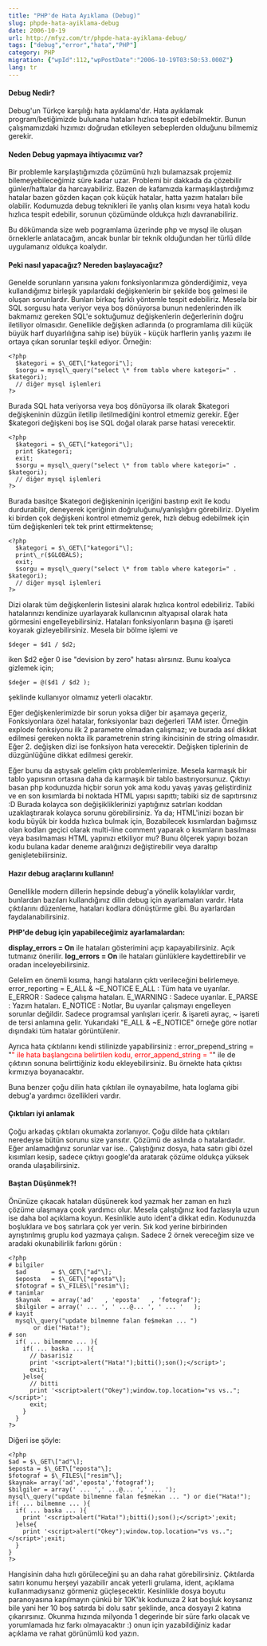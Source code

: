 ```yaml
---
title: "PHP'de Hata Ayıklama (Debug)"
slug: phpde-hata-ayiklama-debug
date: 2006-10-19
url: http://mfyz.com/tr/phpde-hata-ayiklama-debug/
tags: ["debug","error","hata","PHP"]
category: PHP
migration: {"wpId":112,"wpPostDate":"2006-10-19T03:50:53.000Z"}
lang: tr
---
```


#### Debug Nedir?

Debug'un Türkçe karşılığı hata ayıklama'dır. Hata ayıklamak program/betiğimizde bulunana hataları hızlıca tespit edebilmektir. Bunun çalışmamızdaki hızımızı doğrudan etkileyen sebeplerden olduğunu bilmemiz gerekir.

#### Neden Debug yapmaya ihtiyacımız var?

Bir problemle karşılaştığımızda çözümünü hızlı bulamazsak projemiz bilemeyebileceğimiz süre kadar uzar. Problemi bir dakkada da çözebilir günler/haftalar da harcayabiliriz. Bazen de kafamızda karmaşıklaştırdığımız hatalar bazen gözden kaçan çok küçük hatalar, hatta yazım hataları bile olabilir. Kodumuzda debug teknikleri ile yanlış olan kısımı veya hatalı kodu hızlıca tespit edebilir, sorunun çözümünde oldukça hızlı davranabiliriz.

Bu dökümanda size web pogramlama üzerinde php ve mysql ile oluşan örneklerle anlatacağım, ancak bunlar bir teknik olduğundan her türlü dilde uygulamanız oldukça koalydır.

#### Peki nasıl yapacağız? Nereden başlayacağız?

Genelde sorunların yarısına yakını fonksiyonlarımıza gönderdiğimiz, veya kullandığımız birleşik yapılardaki değişkenlerin bir şekilde boş gelmesi ile oluşan sorunlardır. Bunları birkaç farklı yöntemle tespit edebiliriz. Mesela bir SQL sorgusu hata veriyor veya boş dönüyorsa bunun nedenlerinden ilk bakmamız gereken SQL'e soktuğumuz değişkenlerin değerlerinin doğru iletiliyor olmasıdır. Genellikle değişken adlarında (o programlama dili küçük büyük harf duyarlılığına sahip ise) büyük - küçük harflerin yanlış yazımı ile ortaya çıkan sorunlar teşkil ediyor. Örneğin:

```
<?php
  $kategori = $\_GET\["kategori"\];
  $sorgu = mysql\_query("select \* from tablo where kategori=" . $kategori);
  // diğer mysql işlemleri
?>

```

Burada SQL hata veriyorsa veya boş dönüyorsa ilk olarak $kategori değişkeninin düzgün iletilip iletilmediğini kontrol etmemiz gerekir. Eğer $kategori değişkeni boş ise SQL doğal olarak parse hatasi verecektir.

```
<?php
  $kategori = $\_GET\["kategori"\];
  print $kategori;
  exit;
  $sorgu = mysql\_query("select \* from tablo where kategori=" . $kategori);
  // diğer mysql işlemleri
?>

```

Burada basitçe $kategori değişkeninin içeriğini bastırıp exit ile kodu durdurabilir, deneyerek içeriğinin doğruluğunu/yanlışlığını görebiliriz. Diyelim ki birden çok değişkeni kontrol etmemiz gerek, hızlı debug edebilmek için tüm değişkenleri tek tek print ettirmektense;

```
<?php
  $kategori = $\_GET\["kategori"\];
  print\_r($GLOBALS);
  exit;
  $sorgu = mysql\_query("select \* from tablo where kategori=" . $kategori);
  // diğer mysql işlemleri
?>

```

Dizi olarak tüm değişkenlerin listesini alarak hızlıca kontrol edebiliriz. Tabiki hatalarınızı kendinize uyarlayarak kullanıcının altyapısal olarak hata görmesini engelleyebilirsiniz. Hataları fonksiyonların başına @ işareti koyarak gizleyebilirsiniz. Mesela bir bölme işlemi ve

```
$deger = $d1 / $d2;

```

iken $d2 eğer 0 ise "devision by zero" hatası alırsınız. Bunu koalyca gizlemek için;

```
$değer = @($d1 / $d2 );

```

şeklinde kullanıyor olmamız yeterli olacaktır.

Eğer değişkenlerimizde bir sorun yoksa diğer bir aşamaya geçeriz, Fonksiyonlara özel hatalar, fonksiyonlar bazı değerleri TAM ister. Örneğin explode fonksiyonu ilk 2 parametre olmadan çalışmaz; ve burada asıl dikkat edilmesi gereken nokta ilk parametrenin string ikincisinin de string olmasıdır. Eğer 2. değişken dizi ise fonksiyon hata verecektir. Değişken tiplerinin de düzgünlüğüne dikkat edilmesi gerekir.

Eğer bunu da aştıysak gelelim çıktı problemlerimize. Mesela karmaşık bir tablo yapısının ortasına daha da karmaşık bir tablo bastırıyorsunuz. Çıktıyı basan php kodunuzda hiçbir sorun yok ama kodu yavaş yavaş geliştirdiniz ve en son kısımlarda bi noktada HTML yapısı sapıttı; tabiki siz de sapıtırsınız :D Burada kolayca son değişikliklerinizi yaptığınız satırları koddan uzaklaştırarak kolayca sorunu görebilirsiniz. Ya da; HTML'inizi bozan bir kodu büyük bir kodda hızlıca bulmak için, Bozabilecek kısımlardan bağımsız olan kodları geçici olarak multi-line comment yaparak o kısımların basılması veya basılmaması HTML yapınızı etkiliyor mu? Bunu ölçerek yapıyı bozan kodu bulana kadar deneme aralığınızı değiştirebilir veya daraltıp genişletebilirsiniz.

#### Hazır debug araçlarını kullanın!

Genellikle modern dillerin hepsinde debug'a yönelik kolaylıklar vardır, bunlardan bazıları kullandığınız dilin debug için ayarlamaları vardır. Hata çıktılarını düzenleme, hataları kodlara dönüştürme gibi. Bu ayarlardan faydalanabilirsiniz.

**PHP'de debug için yapabileceğimiz ayarlamalardan:**

**display\_errors = On** ile hataları gösterimini açıp kapayabilirsiniz. Açık tutmanız önerilir. **log\_errors = On** ile hataları günlüklere kaydettirebilir ve oradan inceleyebilirsiniz.

Gelelim en önemli kısıma, hangi hataların çıktı verileceğini belirlemeye. error\_reporting = E\_ALL & ~E\_NOTICE E\_ALL : Tüm hata ve uyarılar. E\_ERROR : Sadece çalışma hataları. E\_WARNING : Sadece uyarılar. E\_PARSE : Yazım hataları. E\_NOTICE : Notlar, Bu uyarılar çalışmayı engelleyen sorunlar değildir. Sadece programsal yanlışları içerir. & işareti ayraç, ~ işareti de tersi anlamına gelir. Yukarıdaki "E\_ALL & ~E\_NOTICE" örneğe göre notlar dışındaki tüm hatalar görüntülenir.

Ayrıca hata çıktılarını kendi stilinizde yapabilirsiniz : error\_prepend\_string = "<font color=ff0000>" ile hata başlangcına belirtilen kodu, error\_append\_string = "</font>" ile de çıktının sonuna belirttiğiniz kodu ekleyebilirsiniz. Bu örnekte hata çıktısı kırmızıya boyanacaktır.

Buna benzer çoğu dilin hata çıktıları ile oynayabilme, hata loglama gibi debug'a yardımcı özellikleri vardır.

#### Çıktıları iyi anlamak

Çoğu arkadaş çıktıları okumakta zorlanıyor. Çoğu dilde hata çıktıları neredeyse bütün sorunu size yansıtır. Çözümü de aslında o hatalardadır. Eğer anlamadığınız sorunlar var ise.. Çalıştığınız dosya, hata satırı gibi özel kısımları kesip, sadece çıktıyı google'da aratarak çözüme oldukça yüksek oranda ulaşabilirsiniz.

#### Baştan Düşünmek?!

Önünüze çıkacak hataları düşünerek kod yazmak her zaman en hızlı çözüme ulaşmaya çook yardımcı olur. Mesela çalıştığınız kod fazlasıyla uzun ise daha bol açıklama koyun. Kesinlikle auto ident'a dikkat edin. Kodunuzda boşluklara ve boş satırlara çok yer verin. Sık kod yerine birbirinden ayrıştırılmış gruplu kod yazmaya çalışın. Sadece 2 örnek vereceğim size ve aradaki okunabilirlik farkını görün :

```
<?php
# bilgiler
  $ad       = $\_GET\["ad"\];
  $eposta   = $\_GET\["eposta"\];
  $fotograf = $\_FILES\["resim"\];
# tanimlar
  $kaynak   = array('ad'   , 'eposta'   , 'fotograf');
  $bilgiler = array(' ... ', ' ...@... ', ' ... '   );
# kayit
  mysql\_query("update bilmemne falan fe$mekan ... ")
       or die("Hata!");
# son
  if( ... bilmemne ... ){
    if( ... baska ... ){
      // basarisiz
      print '<script>alert("Hata!");bitti();son();</script>';
      exit;
    }else{
      // bitti
      print '<script>alert("Okey");window.top.location="vs vs..";</script>';
      exit;
    }
  }
?>

```

Diğeri ise şöyle:

```
<?php
$ad = $\_GET\["ad"\];
$eposta = $\_GET\["eposta"\];
$fotograf = $\_FILES\["resim"\];
$kaynak= array('ad','eposta','fotograf');
$bilgiler = array(' ... ',' ...@... ',' ... ');
mysql\_query("update bilmemne falan fe$mekan ... ") or die("Hata!");
if( ... bilmemne ... ){
  if( ... baska ... ){
    print '<script>alert("Hata!");bitti();son();</script>';exit;
  }else{
    print '<script>alert("Okey");window.top.location="vs vs..";</script>';exit;
  }
}
?>

```

Hangisinin daha hızlı görüleceğini şu an daha rahat görebilirsiniz. Çıktılarda satırı konumu herşeyi yazabilir ancak yeterli grulama, ident, açıklama kullanmadıysanız görmeniz güçleşecektir. Kesinlikle dosya boyutu paranoyasına kapılmayın çünkü bir 10K'lık kodunuza 2 kat boşluk koysanız bile yani her 10 boş satırda bi dolu satır şeklinde, anca dosyayı 2 katına çıkarırsınız. Okunma hızında milyonda 1 degerinde bir süre farkı olacak ve yorumlamada hız farkı olmayacaktır :) onun için yazabildiğiniz kadar açıklama ve rahat görünümlü kod yazın.